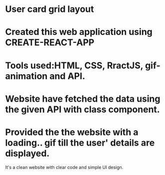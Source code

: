 # User card grid layout 
# Created this web application using CREATE-REACT-APP 
# Tools used:HTML, CSS, RractJS, gif-animation and API.
# Website have fetched the data using the given API with class component.
# Provided the the website with a loading.. gif till the user' details are displayed.
 It's a clean website with clear code and simple UI design.
